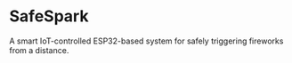# SafeSpark
A smart IoT-controlled ESP32-based system for safely triggering fireworks from a distance.
